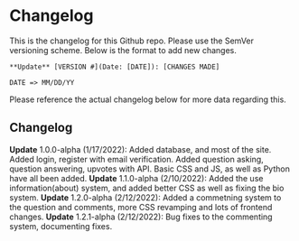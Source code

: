 # Changelog
This is the changelog for this Github repo. Please use the SemVer versioning scheme. Below is the format to add new changes.

`**Update** [VERSION #](Date: [DATE]): [CHANGES MADE]`

`DATE => MM/DD/YY`

Please reference the actual changelog below for more data regarding this.

## Changelog
**Update** 1.0.0-alpha (1/17/2022): Added database, and most of the site. Added login, register with email verification. Added question asking, question answering, upvotes with API. Basic CSS and JS, as well as Python have all been added.
**Update** 1.1.0-alpha (2/10/2022): Added the use information(about)
 system, and added better CSS as well as fixing the bio system.
**Update** 1.2.0-alpha (2/12/2022): Added a commetning system to the question and comments, more CSS revamping and lots of frontend changes.
**Update** 1.2.1-alpha (2/12/2022): Bug fixes to the commenting system, documenting fixes.